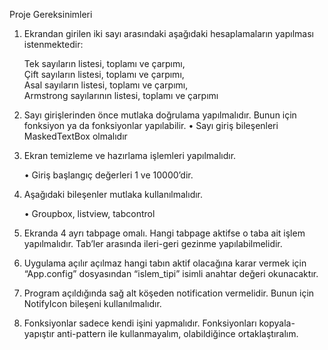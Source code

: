 Proje Gereksinimleri

1.	Ekrandan girilen iki sayı arasındaki aşağıdaki hesaplamaların yapılması istenmektedir:

 	Tek sayıların listesi, toplamı ve çarpımı,  
	Çift sayıların listesi, toplamı ve çarpımı,  
	Asal sayıların listesi, toplamı ve çarpımı,  
	Armstrong sayılarının listesi, toplamı ve çarpımı

2.	Sayı girişlerinden önce mutlaka doğrulama yapılmalıdır. Bunun için fonksiyon ya da fonksiyonlar yapılabilir. 
		• Sayı giriş bileşenleri MaskedTextBox olmalıdır

3.	Ekran temizleme ve hazırlama işlemleri yapılmalıdır. 
	
	• Giriş başlangıç değerleri 1 ve 10000’dir.

4.	Aşağıdaki bileşenler mutlaka kullanılmalıdır. 

	• Groupbox, listview, tabcontrol

5.	Ekranda 4 ayrı tabpage omalı. Hangi tabpage aktifse o taba ait işlem yapılmalıdır. Tab’ler arasında ileri-geri gezinme yapılabilmelidir.

6.	Uygulama açılır açılmaz hangi tabın aktif olacağına karar vermek için “App.config” dosyasından “islem_tipi” isimli anahtar değeri okunacaktır.

7.	Program açıldığında sağ alt köşeden notification vermelidir. Bunun için NotifyIcon bileşeni kullanılmalıdır. 

8.	Fonksiyonlar sadece kendi işini yapmalıdır. Fonksiyonları kopyala-yapıştır anti-pattern ile kullanmayalım, olabildiğince ortaklaştıralım.







 
